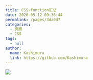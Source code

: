 ```yaml
---
title: CSS-function汇总
date: 2020-05-12 09:36:44
permalink: /pages/3da0d7
categories: 
  - 页面
  - CSS
tags: 
  - null
author: 
  name: Kashimura
  link: https://github.com/Kashimura
---
```

![](https://cdn.jsdelivr.net/gh/Kashimura/image_store/blog/20200512161232.jpg)